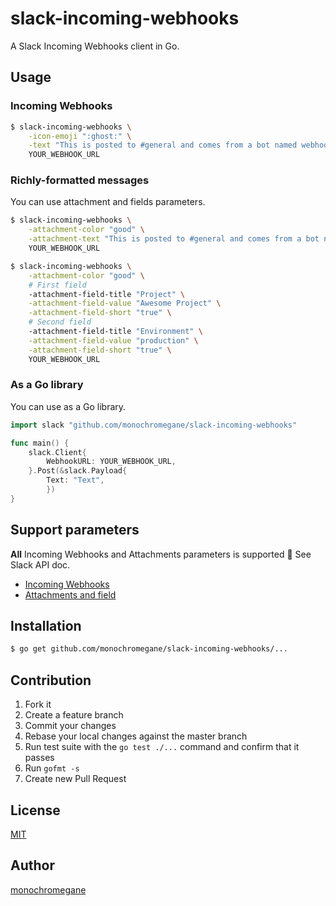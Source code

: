 # slack-incoming-webhooks

A Slack Incoming Webhooks client in Go.

## Usage

### Incoming Webhooks

```sh
$ slack-incoming-webhooks \
    -icon-emoji ":ghost:" \
    -text "This is posted to #general and comes from a bot named webhookbot." \
    YOUR_WEBHOOK_URL
```

### Richly-formatted messages

You can use attachment and fields parameters.

```sh
$ slack-incoming-webhooks \
    -attachment-color "good" \
    -attachment-text "This is posted to #general and comes from a bot named webhookbot." \
    YOUR_WEBHOOK_URL
```

```sh
$ slack-incoming-webhooks \
    -attachment-color "good" \
    # First field
    -attachment-field-title "Project" \
    -attachment-field-value "Awesome Project" \
    -attachment-field-short "true" \
    # Second field
    -attachment-field-title "Environment" \
    -attachment-field-value "production" \
    -attachment-field-short "true" \
    YOUR_WEBHOOK_URL
```

### As a Go library

You can use as a Go library.

```go
import slack "github.com/monochromegane/slack-incoming-webhooks"

func main() {
	slack.Client{
		WebhookURL: YOUR_WEBHOOK_URL,
	}.Post(&slack.Payload{
		Text: "Text",
        })
}
```

## Support parameters

**All** Incoming Webhooks and Attachments parameters is supported :beer:
See Slack API doc.

- [Incoming Webhooks](https://api.slack.com/incoming-webhooks)
- [Attachments and field](https://api.slack.com/docs/attachments)


## Installation

```sh
$ go get github.com/monochromegane/slack-incoming-webhooks/...
``` 

## Contribution

1. Fork it
2. Create a feature branch
3. Commit your changes
4. Rebase your local changes against the master branch
5. Run test suite with the `go test ./...` command and confirm that it passes
6. Run `gofmt -s`
7. Create new Pull Request

## License

[MIT](https://github.com/monochromegane/slack-incoming-webhooks/blob/master/LICENSE)

## Author

[monochromegane](https://github.com/monochromegane)

